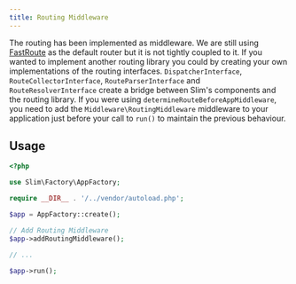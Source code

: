 ```yaml
---
title: Routing Middleware
---
```


The routing has been implemented as middleware.
We are still using [FastRoute](https://github.com/nikic/FastRoute) as the default router but it is not tightly coupled to it.
If you wanted to implement another routing library you could by creating your own implementations of the routing interfaces. 
`DispatcherInterface`, `RouteCollectorInterface`, `RouteParserInterface` and `RouteResolverInterface` create a bridge between Slim's components and the routing library.
If you were using `determineRouteBeforeAppMiddleware`, you need to add the `Middleware\RoutingMiddleware` middleware to your application just before your call to `run()` to maintain the previous behaviour.

## Usage
```php
<?php

use Slim\Factory\AppFactory;

require __DIR__ . '/../vendor/autoload.php';

$app = AppFactory::create();

// Add Routing Middleware
$app->addRoutingMiddleware();

// ...

$app->run();
```
